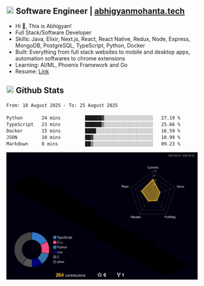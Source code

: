 ## <img src="https://media.giphy.com/media/v1.Y2lkPTc5MGI3NjExNjBuMTFuMDMxcjR0OXp2Zjk5Z3A2ajkzYWpiaDFmdWJhZzY2anM1MCZlcD12MV9naWZzX3NlYXJjaCZjdD1n/UcK7JalnjCz0k/giphy.gif" width="20" height="20" /> Software Engineer | [abhigyanmohanta.tech](https://abhigyanmohanta.tech)


- Hi 👋, This is Abhigyan!
- Full Stack/Software Developer
- Skills: Java, Elixir, Next.js, React, React Native, Redux, Node, Express, MongoDB, PostgreSQL, TypeScript, Python, Docker
- Built: Everything from full stack websites to mobile and desktop apps, automation softwares to chrome extensions
- Learning: AI/ML, Phoenix Framework and Go
- Resume: [Link](https://abhigyan-mohanta.github.io/resume/)


## <img src="https://media.giphy.com/media/v1.Y2lkPTc5MGI3NjExOTVzbjE3Z3F6bDhrNGtzYWpiODJkeTRhcHRqN3MwaGV2cTZ3ajR3eCZlcD12MV9naWZzX3NlYXJjaCZjdD1n/o0vwzuFwCGAFO/giphy.gif" width="20" height="20" /> Github Stats
<!--START_SECTION:waka-->

```txt
From: 18 August 2025 - To: 25 August 2025

Python       24 mins         ██████▓░░░░░░░░░░░░░░░░░░   27.19 %
TypeScript   23 mins         ██████▒░░░░░░░░░░░░░░░░░░   25.66 %
Docker       15 mins         ████░░░░░░░░░░░░░░░░░░░░░   16.59 %
JSON         10 mins         ██▓░░░░░░░░░░░░░░░░░░░░░░   10.99 %
Markdown     8 mins          ██▒░░░░░░░░░░░░░░░░░░░░░░   09.23 %
```

<!--END_SECTION:waka-->
![](./profile-3d-contrib/profile-night-rainbow.svg)
